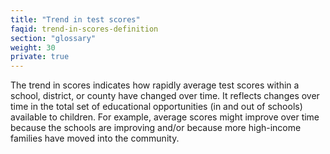 ```yaml
---
title: "Trend in test scores"
faqid: trend-in-scores-definition
section: "glossary" 
weight: 30
private: true
---
```

The trend in scores indicates how rapidly average test scores within a school, district, or county have changed over time. It reflects changes over time in the total set of educational opportunities (in and out of schools) available to children. For example, average scores might improve over time because the schools are improving and/or because more high-income families have moved into the community.